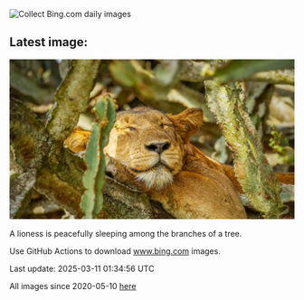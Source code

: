 ![Collect Bing.com daily images](https://github.com/counter2015/bing-daily-images/workflows/Collect%20Bing.com%20daily%20images/badge.svg)
## Latest image:
![](images/NappingLion.jpg)

A lioness is peacefully sleeping among the branches of a tree.

Use GitHub Actions to download www.bing.com images.

Last update: 2025-03-11 01:34:56 UTC

All images since 2020-05-10 [here](https://github.com/counter2015/bing-daily-images/tree/master/images)
